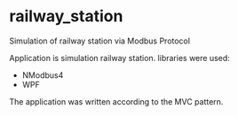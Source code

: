 # railway_station
Simulation of railway station via Modbus Protocol

Application is simulation railway station. 
libraries were used:
- NModbus4
- WPF

The application was written according to the MVC pattern.
